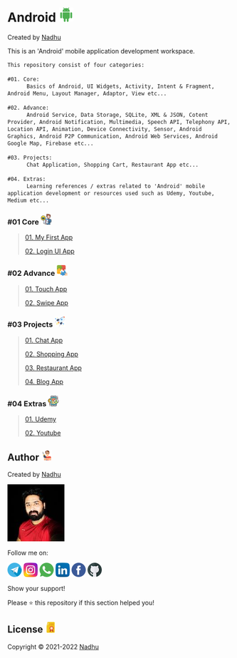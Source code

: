 # Android [<img src="https://github.com/iamnadhu/Android/blob/master/Resources/android-icon.png">](https://github.com/iamnadhu/Android)
Created by [Nadhu](https://linktr.ee/iamnadhu)

This is an 'Android' mobile application development workspace.


```
This repository consist of four categories:

#01. Core:
      Basics of Android, UI Widgets, Activity, Intent & Fragment, Android Menu, Layout Manager, Adaptor, View etc...

#02. Advance:
      Android Service, Data Storage, SQLite, XML & JSON, Cotent Provider, Android Notification, Multimedia, Speech API, Telephony API, Location API, Animation, Device Connectivity, Sensor, Android Graphics, Android P2P Communication, Android Web Services, Android Google Map, Firebase etc...

#03. Projects:
      Chat Application, Shopping Cart, Restaurant App etc...

#04. Extras:
      Learning references / extras related to 'Android' mobile application development or resources used such as Udemy, Youtube, Medium etc...
```


### #01 Core [<img src="https://github.com/iamnadhu/Android/blob/master/Resources/tutorials-icon.png">](https://github.com/iamnadhu/Android)
>
> [01. My First App](https://github.com/iamnadhu/Android/tree/master/Core/My%20First%20App)
>
> [02. Login UI App](https://github.com/iamnadhu/Android/tree/master/Core/Login%20UI%20App)
>

### #02 Advance [<img src="https://github.com/iamnadhu/Android/blob/master/Resources/sessions-icon.png">](https://github.com/iamnadhu/Android)
>
> [01. Touch App](https://github.com/iamnadhu/Android/tree/master/Advance/Touch%20App)
>
> [02. Swipe App](https://github.com/iamnadhu/Android/tree/master/Advance/Swipe%20App)
>

### #03 Projects [<img src="https://github.com/iamnadhu/Android/blob/master/Resources/projects-icon.png">](https://github.com/iamnadhu/Android)
>
> [01. Chat App](https://github.com/iamnadhu/Android/tree/master/Projects/Chat%20App)
>
> [02. Shopping App](https://github.com/iamnadhu/Android/tree/master/Projects/Shopping%20App)
>
> [03. Restaurant App](https://github.com/iamnadhu/Android/tree/master/Projects/Restaurant%20App)
>
> [04. Blog App](https://github.com/iamnadhu/Android/tree/master/Projects/Blog%20App)
>

### #04 Extras [<img src="https://github.com/iamnadhu/Android/blob/master/Resources/extras-icon.png">](https://github.com/iamnadhu/Android)
>
> [01. Udemy](https://github.com/iamnadhu/Android/tree/master/Extras/Udemy)
>
> [02. Youtube](https://github.com/iamnadhu/Android/tree/master/Extras/Youtube)
>


## Author [<img src="https://github.com/iamnadhu/Android/blob/master/Resources/auther-icon.png">](https://linktr.ee/iamnadhu)
Created by [Nadhu](https://linktr.ee/iamnadhu)

[<img src="https://github.com/iamnadhu/Android/blob/master/Resources/nadhu-icon.jpg">](https://linktr.ee/iamnadhu)

Follow me on: 

[<img src="https://github.com/iamnadhu/Android/blob/master/Resources/telegram-icon.png">](https://t.me/iamnadhu)
[<img src="https://github.com/iamnadhu/Android/blob/master/Resources/instagram-icon.png">](https://www.instagram.com/iamnadhu/)
[<img src="https://github.com/iamnadhu/Android/blob/master/Resources/whatsapp-icon.png">](https://api.whatsapp.com/send?phone=917293451396&lang=en)
[<img src="https://github.com/iamnadhu/Android/blob/master/Resources/linkedin-icon.png">](https://www.linkedin.com/in/iamnadhu/)
[<img src="https://github.com/iamnadhu/Android/blob/master/Resources/facebook-icon.png">](https://www.facebook.com/iamnadhu/)
[<img src="https://github.com/iamnadhu/Android/blob/master/Resources/github-icon.png">](https://github.com/iamnadhu)


Show your support!

Please ⭐️   this repository if this section helped you!


## License [<img src="https://github.com/iamnadhu/Android/blob/master/Resources/license-icon.png">](https://github.com/iamnadhu/Android)
Copyright © 2021-2022 [Nadhu](https://linktr.ee/iamnadhu)
